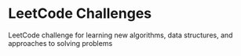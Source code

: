 # LeetCode Challenges
LeetCode challenge for learning new algorithms, data structures, and approaches to solving problems
